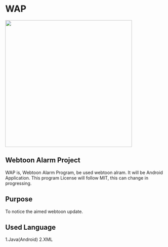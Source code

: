 # WAP
<img src="http://i67.tinypic.com/20sbz15.jpg" height = "400">

## Webtoon Alarm Project

WAP is, Webtoon Alarm Program, be used webtoon alram.
It will be Android Application.
This program License will follow MIT, this can change in progressing.

## Purpose

To notice the aimed webtoon update.

## Used Language

1.Java(Android)
2.XML
